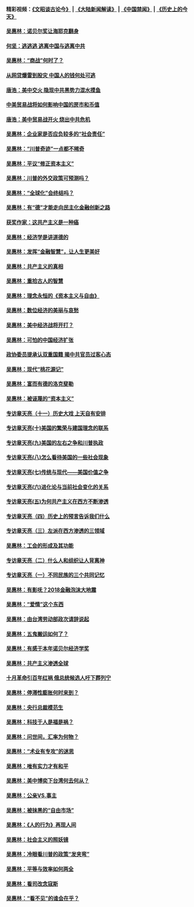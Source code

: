 #### 精彩视频：[《文昭谈古论今》](https://github.com/gfw-breaker/wenzhao/blob/master/README.md?t=12240931) | [《大陆新闻解读》](https://github.com/gfw-breaker/ntdtv-comedy/blob/master/README.md?t=12240931) | [《中国禁闻》](https://github.com/gfw-breaker/ntdtv-news/blob/master/README.md?t=12240931) | [《历史上的今天》](https://github.com/gfw-breaker/today-in-history/blob/master/README.md?t=12240931) 

#### [吴惠林：诺贝尔奖让海耶克翻身](../pages/nsc423/n10890049.md?t=12240931) 

#### [何坚：逃逃逃 逃离中国与逃离中共](../pages/nsc423/n10592891.md?t=12240931) 

#### [吴惠林：“商战”何时了？](../pages/nsc423/n10573558.md?t=12240931) 

#### [从网贷爆雷到股灾 中国人的钱何处可逃](../pages/nsc423/n10572800.md?t=12240931) 

#### [唐浩：美中交火 隐现中共黑势力混水摸鱼](../pages/nsc423/n10544040.md?t=12240931) 

#### [中美贸易战将如何影响中国的房市和币值](../pages/nsc423/n10543697.md?t=12240931) 

#### [唐浩：美中贸易战开火 烧出中共危机](../pages/nsc423/n10540126.md?t=12240931) 

#### [吴惠林：企业家是否应负较多的“社会责任”](../pages/nsc423/n10535022.md?t=12240931) 

#### [吴惠林：“川普奇迹”一点都不稀奇](../pages/nsc423/n10512808.md?t=12240931) 

#### [吴惠林：平议“修正资本主义”](../pages/nsc423/n10495724.md?t=12240931) 

#### [吴惠林：川普的外交政策可预测吗？](../pages/nsc423/n10462387.md?t=12240931) 

#### [吴惠林：“全球化”会终结吗？](../pages/nsc423/n10452838.md?t=12240931) 

#### [吴惠林：有“德”才能走向民主化金融创新之路](../pages/nsc423/n10432292.md?t=12240931) 

#### [获奖作家：这共产主义是一种癌](../pages/nsc423/n10431541.md?t=12240931) 

#### [吴惠林：经济学是讲道德的](../pages/nsc423/n10398014.md?t=12240931) 

#### [吴惠林：发挥“金融智慧”，让人生更美好](../pages/nsc423/n10375019.md?t=12240931) 

#### [吴惠林：共产主义的真相](../pages/nsc423/n10351394.md?t=12240931) 

#### [吴惠林：重拾古人的智慧](../pages/nsc423/n10337691.md?t=12240931) 

#### [吴惠林：理念永恒的《资本主义与自由》](../pages/nsc423/n10316274.md?t=12240931) 

#### [吴惠林：数位经济的美丽与哀愁](../pages/nsc423/n10292946.md?t=12240931) 

#### [吴惠林：美中经济战将开打？](../pages/nsc423/n10258825.md?t=12240931) 

#### [吴惠林：可怕的中国经济扩张](../pages/nsc423/n10219147.md?t=12240931) 

#### [政协委员提承认双重国籍 揭中共官员过客心态](../pages/nsc423/n10208809.md?t=12240931) 

#### [吴惠林：现代“桃花源记”](../pages/nsc423/n10185234.md?t=12240931) 

#### [吴惠林：富而有德的洛克斐勒](../pages/nsc423/n10142264.md?t=12240931) 

#### [吴惠林：被诬蔑的“资本主义”](../pages/nsc423/n10124816.md?t=12240931) 

#### [专访章天亮（十一）历史大戏 上天自有安排](../pages/nsc423/n10094905.md?t=12240931) 

#### [专访章天亮(十)美国的繁荣与建国理念的联系](../pages/nsc423/n10094899.md?t=12240931) 

#### [专访章天亮(九)美国的左右之争和川普执政](../pages/nsc423/n10094889.md?t=12240931) 

#### [专访章天亮(八)怎么看待美国的一些社会现象](../pages/nsc423/n10094857.md?t=12240931) 

#### [专访章天亮(七)传统与现代——美国价值之争](../pages/nsc423/n10093140.md?t=12240931) 

#### [专访章天亮(六)进化论与当前社会变化的关系](../pages/nsc423/n10092036.md?t=12240931) 

#### [专访章天亮(五)为何共产主义在西方不断渗透](../pages/nsc423/n10083620.md?t=12240931) 

#### [专访章天亮（四）历史上的预言告诉我们什么](../pages/nsc423/n10083606.md?t=12240931) 

#### [专访章天亮（三）左派在西方渗透的三领域](../pages/nsc423/n10081115.md?t=12240931) 

#### [吴惠林：工会的形成及其功能](../pages/nsc423/n10080633.md?t=12240931) 

#### [专访章天亮（二）什么人和组织让人背离神](../pages/nsc423/n10076637.md?t=12240931) 

#### [专访章天亮（一）不同民族的三个共同记忆](../pages/nsc423/n10074188.md?t=12240931) 

#### [吴惠林：有影呒？2018金融泡沫大地震](../pages/nsc423/n10040534.md?t=12240931) 

#### [吴惠林：“爱情”这个东西](../pages/nsc423/n10019423.md?t=12240931) 

#### [吴惠林：由台湾劳动部政次请辞说起](../pages/nsc423/n9979679.md?t=12240931) 

#### [吴惠林：五鬼搬运如何了？](../pages/nsc423/n9925338.md?t=12240931) 

#### [吴惠林：有感于本年诺贝尔经济学奖](../pages/nsc423/n9871883.md?t=12240931) 

#### [吴惠林：共产主义渗透全球](../pages/nsc423/n9812748.md?t=12240931) 

#### [十月革命引百年红祸 俄总统候选人吁下葬列宁](../pages/nsc423/n9810182.md?t=12240931) 

#### [吴惠林：停滞性膨胀何时来到？](../pages/nsc423/n9764136.md?t=12240931) 

#### [吴惠林：央行总裁模范生](../pages/nsc423/n9728134.md?t=12240931) 

#### [吴惠林：科技于人是福是祸？](../pages/nsc423/n9672982.md?t=12240931) 

#### [吴惠林：问世间，汇率为何物？](../pages/nsc423/n9621788.md?t=12240931) 

#### [吴惠林：“术业有专攻”的迷思](../pages/nsc423/n9580363.md?t=12240931) 

#### [吴惠林：唯有实力才有和平](../pages/nsc423/n9529599.md?t=12240931) 

#### [吴惠林：美中博奕下台湾何去何从？](../pages/nsc423/n9483598.md?t=12240931) 

#### [吴惠林：公亲VS.事主](../pages/nsc423/n9425637.md?t=12240931) 

#### [吴惠林：被抹黑的“自由市场”](../pages/nsc423/n9351545.md?t=12240931) 

#### [吴惠林：《人的行为》再现人间](../pages/nsc423/n9296339.md?t=12240931) 

#### [吴惠林：社会主义的照妖镜](../pages/nsc423/n9243460.md?t=12240931) 

#### [吴惠林：冷眼看川普的政策“发夹弯”](../pages/nsc423/n9120684.md?t=12240931) 

#### [吴惠林：平等与效率如何两全](../pages/nsc423/n9075430.md?t=12240931) 

#### [吴惠林：看司改念寇斯](../pages/nsc423/n9024915.md?t=12240931) 

#### [吴惠林：“看不见”的谁会在乎？](../pages/nsc423/n8977488.md?t=12240931) 

